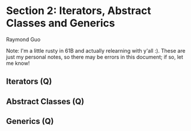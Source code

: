 # Section 2: Iterators, Abstract Classes and Generics
Raymond Guo

Note: I'm a little rusty in 61B and actually relearning with y'all :). These are just my personal notes, so there may be errors in this document; if so, let me know!

## Iterators (Q)

## Abstract Classes (Q)

## Generics (Q)

